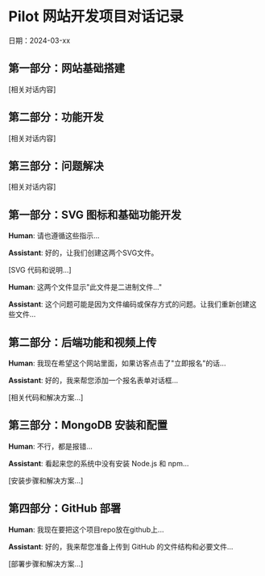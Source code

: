 # Pilot 网站开发项目对话记录

日期：2024-03-xx

## 第一部分：网站基础搭建
[相关对话内容]

## 第二部分：功能开发
[相关对话内容]

## 第三部分：问题解决
[相关对话内容]

## 第一部分：SVG 图标和基础功能开发

**Human**: 请也遵循这些指示...

**Assistant**: 好的，让我们创建这两个SVG文件。

[SVG 代码和说明...]

**Human**: 这两个文件显示"此文件是二进制文件..."

**Assistant**: 这个问题可能是因为文件编码或保存方式的问题。让我们重新创建这些文件...

## 第二部分：后端功能和视频上传

**Human**: 我现在希望这个网站里面，如果访客点击了"立即报名"的话...

**Assistant**: 好的，我来帮您添加一个报名表单对话框...

[相关代码和解决方案...]

## 第三部分：MongoDB 安装和配置

**Human**: 不行，都是报错...

**Assistant**: 看起来您的系统中没有安装 Node.js 和 npm...

[安装步骤和解决方案...]

## 第四部分：GitHub 部署

**Human**: 我现在要把这个项目repo放在github上...

**Assistant**: 好的，我来帮您准备上传到 GitHub 的文件结构和必要文件...

[部署步骤和解决方案...]

